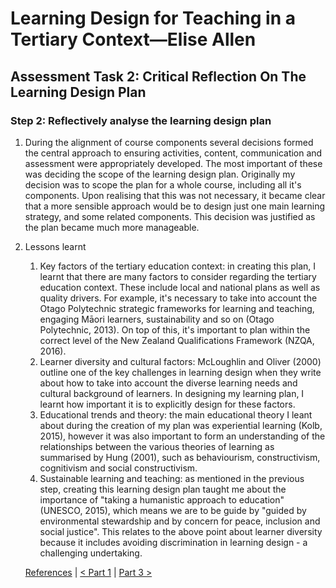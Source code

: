 # Learning Design for Teaching in a Tertiary Context—Elise Allen
## Assessment Task 2: Critical Reflection On The Learning Design Plan

### Step 2: Reflectively analyse the learning design plan
1. During the alignment of course components several decisions formed the central approach to ensuring activities, content, communication and assessment were appropriately developed. The most important of these was deciding the scope of the learning design plan. Originally my decision was to scope the plan for a whole course, including all it's components. Upon realising that this was not necessary, it became clear that a more sensible approach would be to design just one main learning strategy, and some related components. This decision was justified as the plan became much more manageable.
2. Lessons learnt
    1. Key factors of the tertiary education context: in creating this plan, I learnt that there are many factors to consider regarding the tertiary education context. These include local and national plans as well as quality drivers. For example, it's necessary to take into account the Otago Polytechnic strategic frameworks for learning and teaching, engaging Māori learners, sustainability and so on (Otago Polytechnic, 2013). On top of this, it's important to plan within the correct level of the New Zealand Qualifications Framework (NZQA, 2016).
    2. Learner diversity and cultural factors: McLoughlin and Oliver (2000) outline one of the key challenges in learning design when they write about how to take into account the diverse learning needs and cultural background of learners. In designing my learning plan, I learnt how important it is to explicitly design for these factors.
    3. Educational trends and theory: the main educational theory I leant about during the creation of my plan was experiential learning (Kolb, 2015), however it was also important to form an understanding of the relationships between the various theories of learning as summarised by Hung (2001), such as behaviourism, constructivism, cognitivism and social constructivism.
    4. Sustainable learning and teaching: as mentioned in the previous step, creating this learning design plan taught me about the importance of "taking a humanistic approach to education" (UNESCO, 2015), which means we are to be guide by "guided by environmental stewardship and by concern for peace, inclusion and social justice". This relates to the above point about learner diversity because it includes avoiding discrimination in learning design - a challenging undertaking.

    [References](ref.md) | [< Part 1](critical-reflection-step-1.html) | [Part 3 >](critical-reflection-step-3.html)